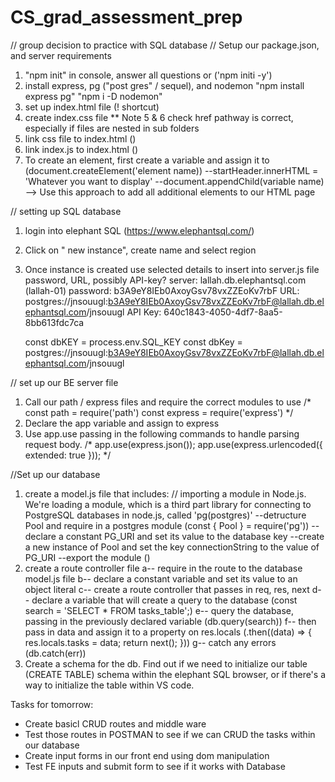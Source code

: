 # CS_grad_assessment_prep
// group decision to practice with SQL database
// Setup our package.json, and server requirements
1. "npm init" in console, answer all questions or ('npm initi -y')
2. install express, pg ("post gres" / sequel), and nodemon
  "npm install express pg"
  "npm i -D nodemon"
3. set up index.html file (! shortcut)
4. create index.css file
** Note 5 & 6 check href pathway is correct, especially if files are nested in sub folders
5. link css file to index.html (<link rel="stylesheet" href="PATHWAY">)
6. link index.js to index.html (<script src="PATHWAY"></script>)
7. To create an element, first create a variable and assign it to (document.createElement('element name))
    --startHeader.innerHTML = 'Whatever you want to display'
    --document.appendChild(variable name) --> Use this approach to add all additional elements to our HTML page

// setting up SQL database 
1. login into elephant SQL (https://www.elephantsql.com/)
2. Click on " new instance", create name and select region
3. Once instance is created use selected details to insert into server.js file
    password, URL, possibly API-key?
    server: lallah.db.elephantsql.com (lallah-01)
    password: b3A9eY8IEb0AxoyGsv78vxZZEoKv7rbF
    URL: postgres://jnsouugl:b3A9eY8IEb0AxoyGsv78vxZZEoKv7rbF@lallah.db.elephantsql.com/jnsouugl
    API Key: 640c1843-4050-4df7-8aa5-8bb613fdc7ca

    const dbKEY = process.env.SQL_KEY
    const dbKey = postgres://jnsouugl:b3A9eY8IEb0AxoyGsv78vxZZEoKv7rbF@lallah.db.elephantsql.com/jnsouugl

// set up our BE server file
1. Call our path / express files and require the correct modules to use
    /*
      const path = require('path')
      const express = require('express')
    */
2. Declare the app variable and assign to express
3. Use app.use passing in the following commands to handle parsing request body.
/*
  app.use(express.json());
  app.use(express.urlencoded({ extended: true }));
*/

//Set up our database
1. create a model.js file that includes:
// importing a module in Node.js. We're loading a module, which is a third part library for connecting to PostgreSQL databases in node.js, called 'pg(postgres)'
  --detructure Pool and require in a postgres module (const { Pool } = require('pg'))
  --declare a constant PG_URI and set its value to the database key
  --create a new instance of Pool and set the key connectionString to the value of PG_URI
  --export the module ()
  2. create a route controller file 
    a-- require in the route to the database model.js file
    b-- declare a constant variable and set its value to an object literal
    c-- create a route controller that passes in req, res, next
    d-- declare a variable that will create a query to the database (const search = 'SELECT * FROM tasks_table';)
    e-- query the database, passing in the previously declared variable (db.query(search))
    f-- then pass in data and assign it to a property on res.locals (.then((data) => {
      res.locals.tasks = data;
      return next();
      }))
    g-- catch any errors (db.catch(err))
  3. Create a schema for the db. Find out if we need to initialize our table (CREATE TABLE) schema within the elephant SQL browser, or if there's a way to initialize the table within VS code.

  Tasks for tomorrow:
  - Create basicl CRUD routes and middle ware
  - Test those routes in POSTMAN to see if we can CRUD the tasks within our database
  - Create input forms in our front end using dom manipulation
  - Test FE inputs and submit form to see if it works with Database
 


